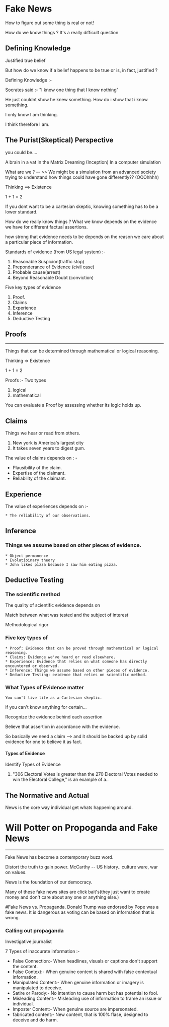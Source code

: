 # Fake News


How to figure out some thing is real or not!

How do we know things ?
It's a really difficult question

## Defining Knowledge

Justified true belief

But how do we know if a belief happens to be true or is, in fact, justified ? 

Defining Knowledge :-

Socrates said :- "I know one thing that I know nothing"

He just couldnt show he knew something. 
How do i show that i know something.

I only know I am thinking.

I think therefore I am.

## The Purist(Skeptical) Perspective

you could be....

A brain in a vat In the Matrix  Dreaming (Inception) In a computer simulation

What are we ? -- >> We might be a simulation from an advanced society trying to understand how things could have gone differently?? (OOOhhhh)

Thinking ==> Existence

1 + 1 = 2

If you dont want to be a cartesian skeptic, knowing something has to be a lower standard. 

How do we really know things ? 
What we know depends on the evidence we have for different factual assertions.

how strong that evidence needs to be depends on the reason we care about  a particular piece of information. 

Standards of evidence (from US legal system) :- 
1. Reasonable Suspicion(traffic stop)
2. Preponderance of Evidence (civil case)
3. Probable cause(arrest)
4. Beyond Reasonable Doubt (conviction)

Five key types of evidence 
1. Proof.
2. Claims
3. Experience
4. Inference
5. Deductive Testing

## Proofs 
-----

Things that can be determined through mathematical or logical reasoning.

Thinking => Existence

1 + 1 = 2

Proofs :- Two types 

1. logical
2. mathematical 

You can evaluate a Proof by assessing whether its logic holds up.

Claims 
------
Things we hear or read from others.

1. New york is America's largest city
2. It takes seven years to digest gum.

The value of claims depends on : -

* Plausibility of the claim. 
* Expertise of the claimant.
* Reliability of the claimant.

## Experience 
The value of experiences depends on :-
    
    * The reliability of our observations. 

## Inference
### Things we assume based on other pieces of evidence.
    * Object permanence
    * Evolutioinary theory
    * John likes pizza because I saw him eating pizza.
## Deductive Testing
    
### The scientific method

The quality of scientific evidence depends on

Match between what was tested and the subject of interest 

Methodological rigor

### Five key types of 
    * Proof: Evidence that can be proved through mathematical or logical reasoning. 
    * Claims: Evidence we've heard or read elsewhere.  
    * Experience: Evidence that relies on what someone has directly encountered or observed.  
    * Inference: Things we assume based on other pieces of evidence.
    * Deductive Testing: evidence that relies on scientific method. 

### What Types of Evidence matter

    You can't live life as a Cartesian skeptic.

If you can't know anything for certain...

Recognize the evidence behind each assertion

Believe that assertion in accordance with the evidence.  

So basically we need a claim --> and it should be backed up by solid evidence for one to believe it as fact.

#### Types of Evidence

Identify Types of Evidence 

1. "306 Electoral Votes is greater than the 270 Electoral Votes needed to win the Electoral College," is an example of a..

 ## The Normative and Actual

 News is the core way individual get whats happening around.


 # Will Potter on Propoganda and Fake News
 ----------------------------------------

 Fake News has become a contemporary buzz word.

 Distort the truth to gain power. 
 McCarthy -- US history.. culture ware, war on values.

News is the foundation of our democracy.

Many of these fake news sites are click bait's(they just want to create money and don't care about any one or anything else.) 

 #Fake News vs. Propaganda.
Donald Trump was endorsed  by Pope was a fake news.
It is dangerous as voting can be based on information that is wrong.

### Calling out propaganda
Investigative journalist 

7 Types of inaccurate information :-

* False Connection:- When headlines, visuals or captions don't support the content.
* False Context:- When genuine content is shared with false contextual information.
* Manipulated Content:- When genuine information or imagery is manipulated to deceive.
* Satire or Parody:- No intention to cause harm but has potential to fool.
* Misleading Content:- Misleading use of information to frame an issue or individual.
* Imposter Content:- When genuine source are impersonated.
* fabricated content:- New content, that is 100% flase, designed to deceive and do harm.

